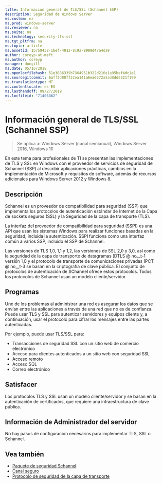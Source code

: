 ```yaml
---
title: Información general de TLS/SSL (Schannel SSP)
description: Seguridad de Windows Server
ms.custom: na
ms.prod: windows-server
ms.reviewer: na
ms.suite: na
ms.technology: security-tls-ssl
ms.tgt_pltfrm: na
ms.topic: article
ms.assetid: 1b7b0432-1bef-4912-8c9a-8989d47a4da9
author: coreyp-at-msft
ms.author: coreyp
manager: dongill
ms.date: 05/16/2018
ms.openlocfilehash: 51e3886339b7864951b322d210e1a05bef4dc1e1
ms.sourcegitcommit: 6aff3d88ff22ea141a6ea6572a5ad8dd6321f199
ms.translationtype: MT
ms.contentlocale: es-ES
ms.lasthandoff: 09/27/2019
ms.locfileid: "71403362"
---
```

# <a name="tlsssl-overview-schannel-ssp"></a>Información general de TLS/SSL (Schannel SSP)

>Se aplica a: Windows Server (canal semianual), Windows Server 2016, Windows 10

En este tema para profesionales de TI se presentan las implementaciones de TLS y SSL en Windows con el proveedor de servicios de seguridad de Schannel (SSP) al describir aplicaciones prácticas, cambios en la implementación de Microsoft y requisitos de software, además de recursos adicionales para Windows Server 2012 y Windows 8.

## <a name="BKMK_OVER"></a>Descripción
Schannel es un proveedor de compatibilidad para seguridad (SSP) que implementa los protocolos de autenticación estándar de Internet de la Capa de sockets seguros (SSL) y la Seguridad de la capa de transporte (TLS).

La interfaz del proveedor de compatibilidad para seguridad (SSPI) es una API que usan los sistemas Windows para realizar funciones basadas en la seguridad, incluida la autenticación. SSPI funciona como una interfaz común a varios SSP, incluido el SSP de Schannel.

Las versiones de TLS 1,0, 1,1 y 1,2, las versiones de SSL 2,0 y 3,0, así como la seguridad de la capa de transporte de datagramas \(DTLS @ no__t-1 versión 1,0 y el protocolo de transporte de comunicaciones privadas \(PCT @ no__t-3 se basan en la criptografía de clave pública. El conjunto de protocolos de autenticación de SChannel ofrece estos protocolos. Todos los protocolos de Schannel usan un modelo cliente/servidor.

## <a name="BKMK_APP"></a>Programas
Uno de los problemas al administrar una red es asegurar los datos que se envían entre las aplicaciones a través de una red que no es de confianza. Puede usar TLS y SSL para autenticar servidores y equipos cliente y, a continuación, usar el protocolo para cifrar los mensajes entre las partes autenticadas.

Por ejemplo, puede usar TLS/SSL para:

-   Transacciones de seguridad SSL con un sitio web de comercio electrónico
-   Acceso para clientes autenticados a un sitio web con seguridad SSL
-   Acceso remoto
-   Acceso SQL
-   Correo electrónico

## <a name="BKMK_SOFT"></a>Satisfacer
Los protocolos TLS y SSL usan un modelo cliente/servidor y se basan en la autenticación de certificados, que requiere una infraestructura de clave pública.

## <a name="BKMK_INSTALL"></a>Información de Administrador del servidor
No hay pasos de configuración necesarios para implementar TLS, SSL o Schannel.

## <a name="see-also"></a>Vea también ##

-   [Paquete de seguridad Schannel](https://docs.microsoft.com/windows/desktop/com/schannel)
-   [Canal seguro](https://docs.microsoft.com/windows/desktop/SecAuthN/secure-channel)
-   [Protocolo de seguridad de la capa de transporte](https://docs.microsoft.com/windows/desktop/SecAuthN/transport-layer-security-protocol)
